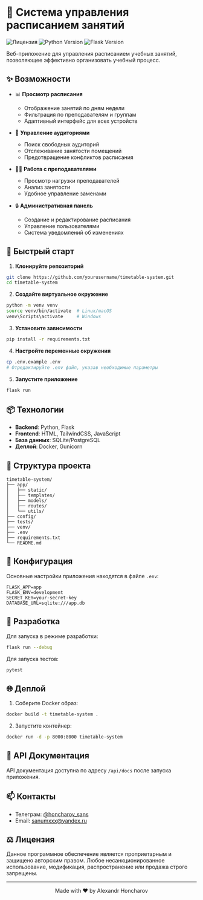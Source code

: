 # 📅 Система управления расписанием занятий

![Лицензия](https://img.shields.io/badge/license-Proprietary-red.svg)
![Python Version](https://img.shields.io/badge/python-3.9%2B-blue)
![Flask Version](https://img.shields.io/badge/flask-2.0%2B-green)

Веб-приложение для управления расписанием учебных занятий, позволяющее эффективно организовать учебный процесс.

## ✨ Возможности

- 📊 **Просмотр расписания**
  - Отображение занятий по дням недели
  - Фильтрация по преподавателям и группам
  - Адаптивный интерфейс для всех устройств

- 🏫 **Управление аудиториями**
  - Поиск свободных аудиторий
  - Отслеживание занятости помещений
  - Предотвращение конфликтов расписания

- 👨‍🏫 **Работа с преподавателями**
  - Просмотр нагрузки преподавателей
  - Анализ занятости
  - Удобное управление заменами

- 🔒 **Административная панель**
  - Создание и редактирование расписания
  - Управление пользователями
  - Система уведомлений об изменениях

## 🚀 Быстрый старт

1. **Клонируйте репозиторий**
```bash
git clone https://github.com/yourusername/timetable-system.git
cd timetable-system
```

2. **Создайте виртуальное окружение**
```bash
python -m venv venv
source venv/bin/activate  # Linux/macOS
venv\Scripts\activate     # Windows
```

3. **Установите зависимости**
```bash
pip install -r requirements.txt
```

4. **Настройте переменные окружения**
```bash
cp .env.example .env
# Отредактируйте .env файл, указав необходимые параметры
```

5. **Запустите приложение**
```bash
flask run
```

## 📦 Технологии

- **Backend**: Python, Flask
- **Frontend**: HTML, TailwindCSS, JavaScript
- **База данных**: SQLite/PostgreSQL
- **Деплой**: Docker, Gunicorn

## 🎯 Структура проекта

```
timetable-system/
├── app/
│   ├── static/
│   ├── templates/
│   ├── models/
│   ├── routes/
│   └── utils/
├── config/
├── tests/
├── venv/
├── .env
├── requirements.txt
└── README.md
```

## 📝 Конфигурация

Основные настройки приложения находятся в файле `.env`:

```env
FLASK_APP=app
FLASK_ENV=development
SECRET_KEY=your-secret-key
DATABASE_URL=sqlite:///app.db
```

## 🔧 Разработка

Для запуска в режиме разработки:

```bash
flask run --debug
```

Для запуска тестов:

```bash
pytest
```

## 🌐 Деплой

1. Соберите Docker образ:
```bash
docker build -t timetable-system .
```

2. Запустите контейнер:
```bash
docker run -d -p 8000:8000 timetable-system
```

## 📄 API Документация

API документация доступна по адресу `/api/docs` после запуска приложения.

## 📫 Контакты

- Телеграм: [@honcharov_sans](https://t.me/honcharov_sans)
- Email: sanumxxx@yandex.ru

## ⚖️ Лицензия
Данное программное обеспечение является проприетарным и защищено авторским правом. Любое несанкционированное использование, модификация, распространение или продажа строго запрещены.


---

<p align="center">Made with ❤️ by Alexandr Honcharov</p>
